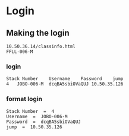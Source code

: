 # Login

## Making the login
```
10.50.36.14/classinfo.html
FFLL-006-M
```
### login
```
Stack Number	Username	Password	jump
4	JOBO-006-M	dcqBA5sbiOVaQUJ	10.50.35.126
```
### format login
```
Stack Number  =  4
Username  =  JOBO-006-M
Password  =  dcqBA5sbiOVaQUJ
jump  =  10.50.35.126
```









